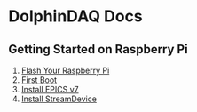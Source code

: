 # DolphinDAQ Docs

## Getting Started on Raspberry Pi
1. [Flash Your Raspberry Pi](pi-flash.md)
2. [First Boot](pi-first-boot.md)
3. [Install EPICS v7](pi-epics-install.md)
4. [Install StreamDevice](pi-stream-device-install.md)
